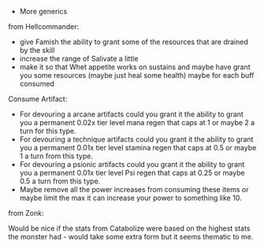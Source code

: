 - More generics



from Hellcommander:

- give Famish the ability to grant some of the resources that are drained by the skill
- increase the range of Salivate a little
- make it so that Whet appetite works on sustains and maybe have grant you some resources (maybe just heal some health) maybe for each buff consumed

Consume Artifact:
- For devouring a arcane artifacts could you grant it the ability to grant you a permanent 0.02x tier level mana regen that caps at 1 or maybe 2 a turn for this type.
- For devouring a technique artifacts could you grant it the ability to grant you a permanent 0.01x tier level stamina regen that caps at 0.5 or maybe 1 a turn from this type.
- For devouring a psionic artifacts could you grant it the ability to grant you a permanent 0.01x tier level Psi regen that caps at 0.25 or maybe 0.5 a turn from this type.
- Maybe remove all the power increases from consuming these items or maybe limit the max it can increase your power to something like 10.



from Zonk:

Would be nice if the stats from Catabolize were based on the highest stats the monster had - would take some extra form but it seems thematic to me.
